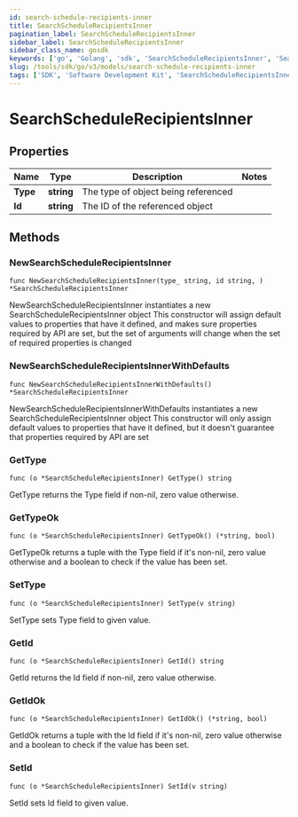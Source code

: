 ```yaml
---
id: search-schedule-recipients-inner
title: SearchScheduleRecipientsInner
pagination_label: SearchScheduleRecipientsInner
sidebar_label: SearchScheduleRecipientsInner
sidebar_class_name: gosdk
keywords: ['go', 'Golang', 'sdk', 'SearchScheduleRecipientsInner', 'SearchScheduleRecipientsInner'] 
slug: /tools/sdk/go/v3/models/search-schedule-recipients-inner
tags: ['SDK', 'Software Development Kit', 'SearchScheduleRecipientsInner', 'SearchScheduleRecipientsInner']
---
```


# SearchScheduleRecipientsInner

## Properties

Name | Type | Description | Notes
------------ | ------------- | ------------- | -------------
**Type** | **string** | The type of object being referenced | 
**Id** | **string** | The ID of the referenced object | 

## Methods

### NewSearchScheduleRecipientsInner

`func NewSearchScheduleRecipientsInner(type_ string, id string, ) *SearchScheduleRecipientsInner`

NewSearchScheduleRecipientsInner instantiates a new SearchScheduleRecipientsInner object
This constructor will assign default values to properties that have it defined,
and makes sure properties required by API are set, but the set of arguments
will change when the set of required properties is changed

### NewSearchScheduleRecipientsInnerWithDefaults

`func NewSearchScheduleRecipientsInnerWithDefaults() *SearchScheduleRecipientsInner`

NewSearchScheduleRecipientsInnerWithDefaults instantiates a new SearchScheduleRecipientsInner object
This constructor will only assign default values to properties that have it defined,
but it doesn't guarantee that properties required by API are set

### GetType

`func (o *SearchScheduleRecipientsInner) GetType() string`

GetType returns the Type field if non-nil, zero value otherwise.

### GetTypeOk

`func (o *SearchScheduleRecipientsInner) GetTypeOk() (*string, bool)`

GetTypeOk returns a tuple with the Type field if it's non-nil, zero value otherwise
and a boolean to check if the value has been set.

### SetType

`func (o *SearchScheduleRecipientsInner) SetType(v string)`

SetType sets Type field to given value.


### GetId

`func (o *SearchScheduleRecipientsInner) GetId() string`

GetId returns the Id field if non-nil, zero value otherwise.

### GetIdOk

`func (o *SearchScheduleRecipientsInner) GetIdOk() (*string, bool)`

GetIdOk returns a tuple with the Id field if it's non-nil, zero value otherwise
and a boolean to check if the value has been set.

### SetId

`func (o *SearchScheduleRecipientsInner) SetId(v string)`

SetId sets Id field to given value.



